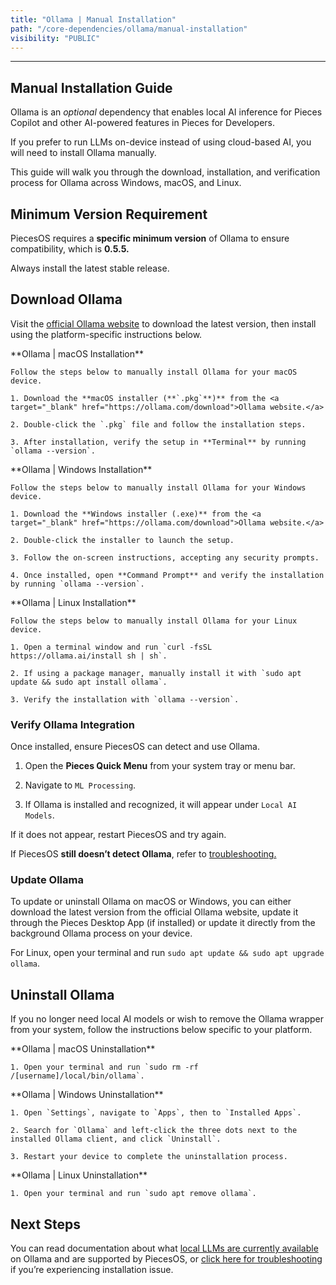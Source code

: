 ```yaml
---
title: "Ollama | Manual Installation"
path: "/core-dependencies/ollama/manual-installation"
visibility: "PUBLIC"
---
```

***

## Manual Installation Guide

Ollama is an *optional* dependency that enables local AI inference for Pieces Copilot and other AI-powered features in Pieces for Developers.

If you prefer to run LLMs on-device instead of using cloud-based AI, you will need to install Ollama manually.

This guide will walk you through the download, installation, and verification process for Ollama across Windows, macOS, and Linux.

## Minimum Version Requirement

PiecesOS requires a **specific minimum version** of Ollama to ensure compatibility, which is **0.5.5.**

Always install the latest stable release.

## Download Ollama

Visit the <a target="_blank" href="https://ollama.com/download">official Ollama website</a> to download the latest version, then install using the platform-specific instructions below.

<Tabs>
  <TabItem title="macOS">
    **Ollama | macOS Installation**

    Follow the steps below to manually install Ollama for your macOS device.

    1. Download the **macOS installer (**`.pkg`**)** from the <a target="_blank" href="https://ollama.com/download">Ollama website.</a>

    2. Double-click the `.pkg` file and follow the installation steps.

    3. After installation, verify the setup in **Terminal** by running `ollama --version`.
  </TabItem>

  <TabItem title="Windows">
    **Ollama | Windows Installation**

    Follow the steps below to manually install Ollama for your Windows device.

    1. Download the **Windows installer (.exe)** from the <a target="_blank" href="https://ollama.com/download">Ollama website.</a>

    2. Double-click the installer to launch the setup.

    3. Follow the on-screen instructions, accepting any security prompts.

    4. Once installed, open **Command Prompt** and verify the installation by running `ollama --version`.
  </TabItem>

  <TabItem title="Linux">
    **Ollama | Linux Installation**

    Follow the steps below to manually install Ollama for your Linux device.

    1. Open a terminal window and run `curl -fsSL https://ollama.ai/install sh | sh`.

    2. If using a package manager, manually install it with `sudo apt update && sudo apt install ollama`.

    3. Verify the installation with `ollama --version`.
  </TabItem>
</Tabs>

### Verify Ollama Integration

Once installed, ensure PiecesOS can detect and use Ollama.

1. Open the **Pieces Quick Menu** from your system tray or menu bar.

2. Navigate to `ML Processing`.

3. If Ollama is installed and recognized, it will appear under `Local AI Models`.

If it does not appear, restart PiecesOS and try again.

If PiecesOS **still doesn’t detect Ollama**, refer to [troubleshooting.](https://docs.pieces.app/products/core-dependencies/ollama/troubleshooting)

### Update Ollama

To update or uninstall Ollama on macOS or Windows, you can either download the latest version from the official Ollama website, update it through the Pieces Desktop App (if installed) or update it directly from the background Ollama process on your device.

For Linux, open your terminal and run `sudo apt update && sudo apt upgrade ollama`.

## Uninstall Ollama

If you no longer need local AI models or wish to remove the Ollama wrapper from your system, follow the instructions below specific to your platform.

<Tabs>
  <TabItem title="macOS">
    **Ollama | macOS Uninstallation**

    1. Open your terminal and run `sudo rm -rf /[username]/local/bin/ollama`.
  </TabItem>

  <TabItem title="Windows">
    **Ollama | Windows Uninstallation**

    1. Open `Settings`, navigate to `Apps`, then to `Installed Apps`.

    2. Search for `Ollama` and left-click the three dots next to the installed Ollama client, and click `Uninstall`.

    3. Restart your device to complete the uninstallation process.
  </TabItem>

  <TabItem title="Linux">
    **Ollama | Linux Uninstallation**

    1. Open your terminal and run `sudo apt remove ollama`.
  </TabItem>
</Tabs>

## Next Steps

You can read documentation about what [local LLMs are currently available](https://docs.pieces.app/products/core-dependencies/ollama/supported-models) on Ollama and are supported by PiecesOS, or [click here for troubleshooting](http://docs.pieces.app/products/core-dependencies/ollama/troubleshooting) if you’re experiencing installation issue.
